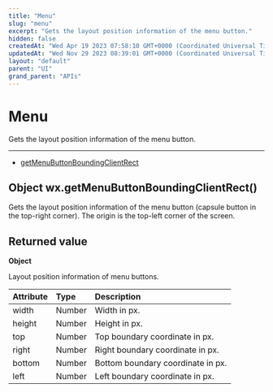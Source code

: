 ```yaml
---
title: "Menu"
slug: "menu"
excerpt: "Gets the layout position information of the menu button."
hidden: false
createdAt: "Wed Apr 19 2023 07:58:10 GMT+0000 (Coordinated Universal Time)"
updatedAt: "Wed Nov 29 2023 08:39:01 GMT+0000 (Coordinated Universal Time)"
layout: "default"
parent: "UI"
grand_parent: "APIs"
---
```

# Menu 
Gets the layout position information of the menu button.
*** 
- [getMenuButtonBoundingClientRect](doc:menu#object-wxgetmenubuttonboundingclientrect)

## Object wx.getMenuButtonBoundingClientRect()

Gets the layout position information of the menu button (capsule button in the top-right corner). The origin is the top-left corner of the screen.

## Returned value

**Object**

Layout position information of menu buttons.

| Attribute | Type   | Description                       |
| :-------- | :----- | :-------------------------------- |
| width     | Number | Width in px.                      |
| height    | Number | Height in px.                     |
| top       | Number | Top boundary coordinate in px.    |
| right     | Number | Right boundary coordinate in px.  |
| bottom    | Number | Bottom boundary coordinate in px. |
| left      | Number | Left boundary coordinate in px.   |
